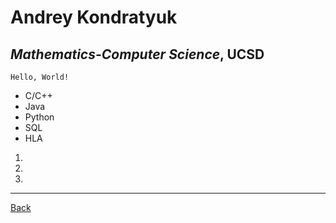 # Andrey Kondratyuk
## *Mathematics-Computer Science*, **UCSD**
```
Hello, World!
```
* C/C++
* Java
* Python
* SQL
* HLA

1. 
2. 
3. 
---


[Back](https://kondratyusha.github.io/cse15l-lab-reports/)
